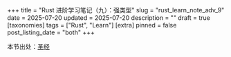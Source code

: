 +++
title = "Rust 进阶学习笔记（九）：强类型"
slug = "rust_learn_note_adv_9"
date = 2025-07-20
updated = 2025-07-20
description = ""
draft = true
[taxonomies]
tags = ["Rust", "Learn"]
[extra]
pinned = false
post_listing_date = "both"
+++

本节出处：[圣经 ]()

